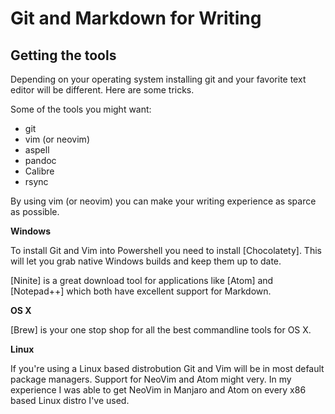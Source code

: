 # Git and Markdown for Writing

## Getting the tools

Depending on your operating system installing git and your favorite text editor will be different. Here are some tricks.

Some of the tools you might want:

* git
* vim (or neovim)
* aspell
* pandoc
* Calibre
* rsync

By using vim (or neovim) you can make your writing experience as sparce as possible.

__Windows__

To install Git and Vim into Powershell you need to install [Chocolatety]. This will let you grab native Windows builds and keep them up to date.

[Ninite] is a great download tool for applications like [Atom] and [Notepad++] which both have excellent support for Markdown.

__OS X__

[Brew] is your one stop shop for all the best commandline tools for OS X.

__Linux__

If you're using a Linux based distrobution Git and Vim will be in most default package managers. Support for NeoVim and Atom might very. In my experience I was able to get NeoVim in Manjaro and Atom on every x86 based Linux distro I've used.



